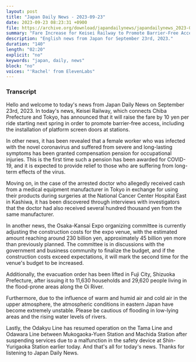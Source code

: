 ```yaml
---
layout: post
title: "Japan Daily News - 2023-09-23"
date: 2023-09-23 08:23:31 +0900
file: https://archive.org/download/japandailynews/japandailynews_2023-09-23.mp3
summary: "Fare Increase for Keisei Railway to Promote Barrier-Free Access, and First Compensation Pension for Severe Long-Term COVID-19 Symptoms, & more…"
description: "English news from Japan for September 23rd, 2023."
duration: "140"
length: "02:20"
explicit: "no"
keywords: "japan, daily, news"
block: "no"
voices: "'Rachel' from ElevenLabs"
---
```


### Transcript

Hello and welcome to today's news from Japan Daily News on September 23rd, 2023. In today's news, Keisei Railway, which connects Chiba Prefecture and Tokyo, has announced that it will raise the fare by 10 yen per ride starting next spring in order to promote barrier-free access, including the installation of platform screen doors at stations.

In other news, it has been revealed that a female worker who was infected with the novel coronavirus and suffered from severe and long-lasting symptoms has been granted compensation pension for occupational injuries. This is the first time such a pension has been awarded for COVID-19, and it is expected to provide relief to those who are suffering from long-term effects of the virus.

Moving on, in the case of the arrested doctor who allegedly received cash from a medical equipment manufacturer in Tokyo in exchange for using their products during surgeries at the National Cancer Center Hospital East in Kashiwa, it has been discovered through interviews with investigators that the doctor had also received several hundred thousand yen from the same manufacturer.

In another news, the Osaka-Kansai Expo organizing committee is currently adjusting the construction costs for the expo venue, with the estimated amount reaching around 230 billion yen, approximately 45 billion yen more than previously planned. The committee is in discussions with the government and business community to finalize the budget, and if the construction costs exceed expectations, it will mark the second time for the venue's budget to be increased.

Additionally, the evacuation order has been lifted in Fuji City, Shizuoka Prefecture, after issuing it to 11,630 households and 29,620 people living in the flood-prone areas along the Oi River.

Furthermore, due to the influence of warm and humid air and cold air in the upper atmosphere, the atmospheric conditions in eastern Japan have become extremely unstable. Please be cautious of flooding in low-lying areas and the rising water levels of rivers.

Lastly, the Odakyu Line has resumed operation on the Tama Line and Odawara Line between Mukogaoka-Yuen Station and Machida Station after suspending services due to a malfunction in the safety device at Shin-Yurigaoka Station earlier today.   And that's all for today's news. Thanks for listening to Japan Daily News.
